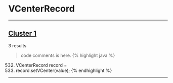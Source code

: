 # VCenterRecord

***

## [Cluster 1](./1)
3 results
> code comments is here.
{% highlight java %}
532. VCenterRecord record =
535. record.setVCenter(value);
{% endhighlight %}

***

